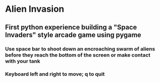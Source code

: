 # Alien Invasion
## First python experience building a "Space Invaders" style arcade game using pygame
### Use space bar to shoot down an encroaching swarm of aliens before they reach the bottom of the screen or make contact with your tank
### Keyboard left and right to move; q to quit